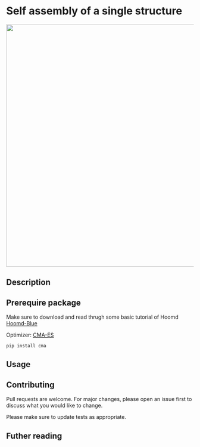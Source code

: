 # Self assembly of a single structure 

<p align="center">
  <img width="650"  src="self_assembly.gif">
</p>

## Description



## Prerequire package

Make sure to download and read thrugh some basic tutorial of Hoomd
[Hoomd-Blue](http://glotzerlab.engin.umich.edu/hoomd-blue/)

Optimizer: [CMA-ES](https://pypi.org/project/cma/)

```bash
pip install cma
```

## Usage



## Contributing
Pull requests are welcome. For major changes, please open an issue first to discuss what you would like to change.

Please make sure to update tests as appropriate.

## Futher reading


